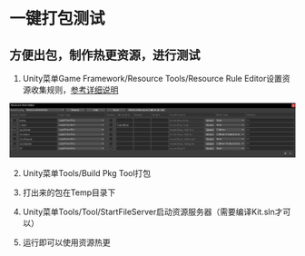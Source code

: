 # 一键打包测试

## 方便出包，制作热更资源，进行测试

1. Unity菜单Game Framework/Resource Tools/Resource Rule Editor设置资源收集规则，[参考详细说明](https://github.com/northWolf/GameFramework.ResourceRuleEditor)

![](png/gf_resource_rule_editor.png)

2. Unity菜单Tools/Build Pkg Tool打包

3. 打出来的包在Temp目录下

4. Unity菜单Tools/Tool/StartFileServer启动资源服务器（需要编译Kit.sln才可以）

5. 运行即可以使用资源热更